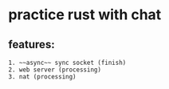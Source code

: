 #   practice rust with chat
## features:
    1. ~~async~~ sync socket (finish)
    2. web server (processing)
    3. nat (processing)
